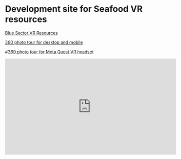 # Development site for Seafood VR resources

<a href="forge/index.html">Blue Sector VR Resources</a>

<a href="marzipano/index.html">360 photo tour for desktop and mobile</a>

#<a href="krpano/tour.html">360 photo tour for Meta Quest VR headset</a>

<iframe width="560" height="315" src="https://www.youtube.com/embed/f25jARuVQcw?si=2IOQQ1fO9AiagqwV" title="YouTube video player" frameborder="0" allow="accelerometer; autoplay; clipboard-write; encrypted-media; gyroscope; picture-in-picture; web-share" referrerpolicy="strict-origin-when-cross-origin" allowfullscreen></iframe>
